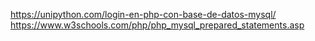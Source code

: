 https://unipython.com/login-en-php-con-base-de-datos-mysql/
https://www.w3schools.com/php/php_mysql_prepared_statements.asp